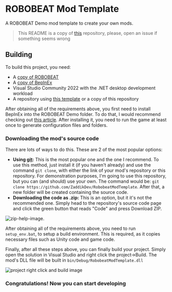 # ROBOBEAT Mod Template
A ROBOBEAT Demo mod template to create your own mods.

> This README is a copy of [this](https://github.com/ZaddikDev/TrackEditorOverhaul) repository, please, open an issue if something seems wrong

## Building
To build this project, you need:
- A [copy of ROBOBEAT](https://store.steampowered.com/app/1456760/ROBOBEAT/)
- A [copy of BepInEx](https://github.com/BepInEx/BepInEx/releases)
- Visual Studio Community 2022 with the .NET desktop development workload
- A repository using [this template](https://github.com/ZaddikDev/RobobeatModTemplate) or a copy of this repository

After obtaining all of the requirements above, you first need to install BepInEx into the ROBOBEAT Demo folder. To do that, I would recommend checking out [this article](https://docs.bepinex.dev/articles/user_guide/installation/index.html).
After installing it, you need to run the game at least once to generate configuration files and folders.

### Downloading the mod's source code
There are lots of ways to do this. These are 2 of the most popular options:
- **Using [git](https://git-scm.com/):** This is the most popular one and the one I recommend. To use this method, just install it (if you haven't already) and use the command `git clone`, with either the link of your mod's repository or this repository. For demonstration purposes, I'm going to use this repository, but you can (and should) use your own. The command would be: `git clone https://github.com/ZaddikDev/RobobeatModTemplate`. After that, a new folder will be created containing the source code.
- **Downloading the code as .zip:** This is an option, but it it's not the recommended one. Simply head to the repository's source code page and click the green button that reads "Code" and press Download ZIP.

![zip-help-image](https://github.com/ZaddikDev/TrackEditorOverhaul/assets/63800482/ec4f47b2-3e2e-48f1-9ba3-3c95eab6c8b0).

After obtaining all of the requirements above, you need to run `setup_env.bat`, to setup a build environment. This is required, as it copies necessary files such as Unity code and game code.

Finally, after all these steps above, you can finally build your project. Simply open the solution in Visual Studio and right click the project->Build. The mod's DLL file will be built in `bin/Debug/RobobeatModTemplate.dll`

![project right click and build image](https://github.com/ZaddikDev/RobobeatModTemplate/assets/63800482/9b050ac1-a95a-47db-9cf3-e2747d08583e)

### Congratulations! Now you can start developing
